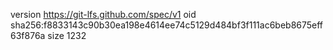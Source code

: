 version https://git-lfs.github.com/spec/v1
oid sha256:f8833143c90b30ea198e4614ee74c5129d484bf3f111ac6beb8675eff63f876a
size 1232
